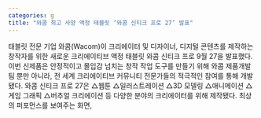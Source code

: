 ```yaml
---
categories: g
title: "와콤 최고 사양 액정 태블릿 ‘와콤 신티크 프로 27’ 발표"
---
```

태블릿 전문 기업 와콤(Wacom)이 크리에이터 및 디자이너, 디지털 콘텐츠를 제작하는 창작자를 위한 새로운 크리에이티브 액정 태블릿 와콤 신티크 프로 9월 27을 발표했다.이번 신제품은 안정적이고 몰입감 넘치는 창작 작업 도구를 만들기 위해 와콤 제품개발팀 뿐만 아니라, 전 세계 크리에이티브 커뮤니티 전문가들의 적극적인 참여를 통해 개발됐다. 와콤 신티크 프로 27은 △웹툰 △일러스트레이션 △3D 모델링 △애니메이션 △게임 그래픽 △버추얼 크리에이션 등 다양한 분야의 크리에이터를 위해 제작됐다. 최상의 퍼포먼스를 보여주는 화면,